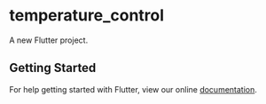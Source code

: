 # temperature_control

A new Flutter project.

## Getting Started

For help getting started with Flutter, view our online
[documentation](https://flutter.io/).
